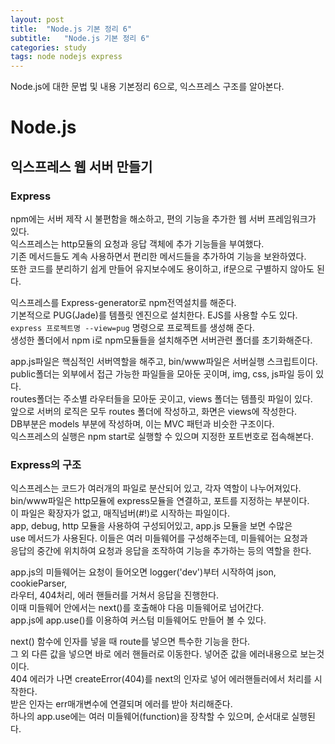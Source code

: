 ```yaml
---
layout: post
title:  "Node.js 기본 정리 6"
subtitle:   "Node.js 기본 정리 6"
categories: study
tags: node nodejs express
---
```


Node.js에 대한 문법 및 내용 기본정리 6으로, 익스프레스 구조를 알아본다.

# Node.js

## 익스프레스 웹 서버 만들기

### Express

npm에는 서버 제작 시 불편함을 해소하고, 편의 기능을 추가한 웹 서버 프레임워크가 있다.  
익스프레스는 http모듈의 요청과 응답 객체에 추가 기능들을 부여했다.  
기존 메서드들도 계속 사용하면서 편리한 메서드들을 추가하여 기능을 보완하였다.  
또한 코드를 분리하기 쉽게 만들어 유지보수에도 용이하고, if문으로 구별하지 않아도 된다.  

익스프레스를 Express-generator로 npm전역설치를 해준다.  
기본적으로 PUG(Jade)를 템플릿 엔진으로 설치한다. EJS를 사용할 수도 있다.  
`express 프로젝트명 --view=pug` 명령으로 프로젝트를 생성해 준다.  
생성한 폴더에서 npm i로 npm모듈들을 설치해주면 서버관련 폴더를 초기화해준다.  

app.js파일은 핵심적인 서버역할을 해주고, bin/www파일은 서버실행 스크립트이다.  
public폴더는 외부에서 접근 가능한 파일들을 모아둔 곳이며, img, css, js파일 등이 있다.  
routes폴더는 주소별 라우터들을 모아둔 곳이고, views 폴더는 템플릿 파일이 있다.  
앞으로 서버의 로직은 모두 routes 폴더에 작성하고, 화면은 views에 작성한다.  
DB부분은 models 부분에 작성하며, 이는 MVC 패턴과 비슷한 구조이다.  
익스프레스의 실행은 npm start로 실행할 수 있으며 지정한 포트번호로 접속해본다.  

### Express의 구조

익스프레스는 코드가 여러개의 파일로 분산되어 있고, 각자 역할이 나누어져있다.  
bin/www파일은 http모듈에 express모듈을 연결하고, 포트를 지정하는 부분이다.  
이 파일은 확장자가 없고, 매직넘버(#!)로 시작하는 파일이다.  
app, debug, http 모듈을 사용하여 구성되어있고, app.js 모듈을 보면 수많은  
use 메서드가 사용된다. 이들은 여러 미들웨어를 구성해주는데, 미들웨어는 요청과  
응답의 중간에 위치하여 요청과 응답을 조작하여 기능을 추가하는 등의 역할을 한다.  

app.js의 미들웨어는 요청이 들어오면 logger('dev')부터 시작하여 json, cookieParser,  
라우터, 404처리, 에러 핸들러를 거쳐서 응답을 진행한다.  
이때 미들웨어 안에서는 next()를 호출해야 다음 미들웨어로 넘어간다.  
app.js에 app.use()를 이용하여 커스텀 미들웨어도 만들어 볼 수 있다.  

next() 함수에 인자를 넣을 때 route를 넣으면 특수한 기능을 한다.  
그 외 다른 값을 넣으면 바로 에러 핸들러로 이동한다. 넣어준 값을 에러내용으로 보는것이다.  
404 에러가 나면 createError(404)를 next의 인자로 넣어 에러핸들러에서 처리를 시작한다.  
받은 인자는 err매개변수에 연결되며 에러를 받아 처리해준다.  
하나의 app.use에는 여러 미들웨어(function)을 장착할 수 있으며, 순서대로 실행된다.  

